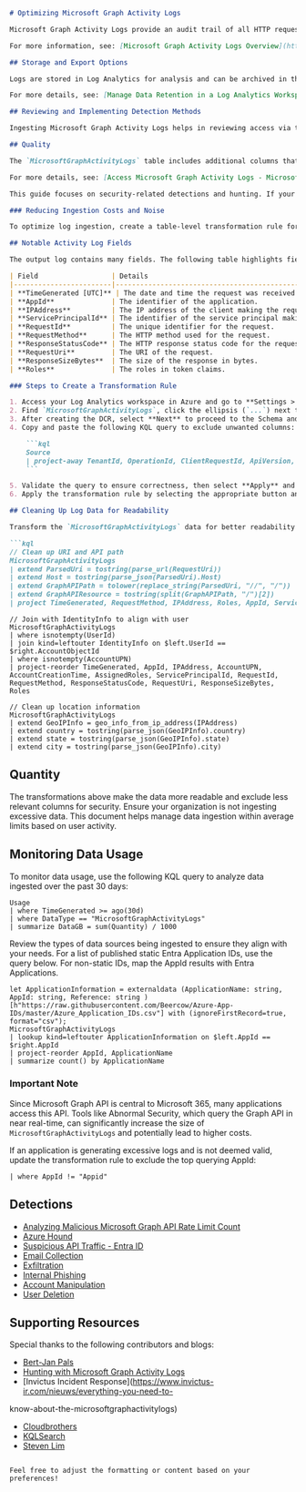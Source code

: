 ```markdown
# Optimizing Microsoft Graph Activity Logs

Microsoft Graph Activity Logs provide an audit trail of all HTTP requests received and processed by the Microsoft Graph service for a tenant. These logs are crucial for monitoring and analyzing activities within your Microsoft Graph environment. Tenant administrators can enable log collection and configure destinations using diagnostic settings in Azure Monitor. Logs include API requests from various sources, including business applications, API clients, SDKs, and Microsoft applications like Outlook, Microsoft Teams, or the Microsoft Entra admin center.

For more information, see: [Microsoft Graph Activity Logs Overview](https://learn.microsoft.com/en-us/graph/microsoft-graph-activity-logs-overview)

## Storage and Export Options

Logs are stored in Log Analytics for analysis and can be archived in the Log Analytics Workspace (LAW) for long-term storage. They can also be exported to Azure Storage for extended retention or streamed via Azure Event Hubs to external SIEM tools for alerting, analysis, or archival.

For more details, see: [Manage Data Retention in a Log Analytics Workspace - Azure Monitor](https://learn.microsoft.com/en-us/azure/azure-monitor/logs/data-retention-configure?tabs=portal-3%2Cportal-1%2Cportal-2)

## Reviewing and Implementing Detection Methods

Ingesting Microsoft Graph Activity Logs helps in reviewing access via the Graph API. When integrated with Azure Sentinel, organizations can implement detection methods. Regularly reviewing these logs is important to ensure the quality, quantity, and configuration of detections. This guide will walk you through these considerations and suggest best practices.

## Quality

The `MicrosoftGraphActivityLogs` table includes additional columns that may not be useful for security teams. As of now, Microsoft includes 24 columns in this table.

For more details, see: [Access Microsoft Graph Activity Logs - Microsoft Graph | Microsoft Learn](https://learn.microsoft.com/en-us/graph/microsoft-graph-activity-logs-overview#what-data-is-available-in-the-microsoft-graph-activity-logs)

This guide focuses on security-related detections and hunting. If your organization needs to retain all log items, consider configuring a separate pipeline to store less critical data in lower-cost storage.

### Reducing Ingestion Costs and Noise

To optimize log ingestion, create a table-level transformation rule for the `MicrosoftGraphActivityLogs` table. This reduces unnecessary data written to the table that may not be needed for security operations. Be sure to understand each column you are excluding as requirements may vary by environment.

## Notable Activity Log Fields

The output log contains many fields. The following table highlights fields relevant to threat investigations:

| Field                  | Details                                                      |
|------------------------|--------------------------------------------------------------|
| **TimeGenerated [UTC]** | The date and time the request was received.                |
| **AppId**              | The identifier of the application.                           |
| **IPAddress**          | The IP address of the client making the request.             |
| **ServicePrincipalId** | The identifier of the service principal making the request. |
| **RequestId**          | The unique identifier for the request.                       |
| **RequestMethod**      | The HTTP method used for the request.                        |
| **ResponseStatusCode** | The HTTP response status code for the request.              |
| **RequestUri**         | The URI of the request.                                     |
| **ResponseSizeBytes**  | The size of the response in bytes.                          |
| **Roles**              | The roles in token claims.                                  |

### Steps to Create a Transformation Rule

1. Access your Log Analytics workspace in Azure and go to **Settings > Tables**.
2. Find `MicrosoftGraphActivityLogs`, click the ellipsis (`...`) next to the table name, and select the option to create a collection rule (DCR). If no DCR exists, create one; note that there is a limit of 10 transformations per DCR.
3. After creating the DCR, select **Next** to proceed to the Schema and Transformation page. Review a sample of the data to determine what is valuable and what might be excluded. Click the option to enter the transformation rule.
4. Copy and paste the following KQL query to exclude unwanted columns:

    ```kql
    Source
    | project-away TenantId, OperationId, ClientRequestId, ApiVersion, AadTenantId, SignInActivityId, Wids
    ```

5. Validate the query to ensure correctness, then select **Apply** and **Next**.
6. Apply the transformation rule by selecting the appropriate button and allow 5-15 minutes for the rule to take effect.

## Cleaning Up Log Data for Readability

Transform the `MicrosoftGraphActivityLogs` data for better readability using the following KQL queries:

```kql
// Clean up URI and API path
MicrosoftGraphActivityLogs
| extend ParsedUri = tostring(parse_url(RequestUri))
| extend Host = tostring(parse_json(ParsedUri).Host)
| extend GraphAPIPath = tolower(replace_string(ParsedUri, "//", "/"))
| extend GraphAPIResource = tostring(split(GraphAPIPath, "/")[2])
| project TimeGenerated, RequestMethod, IPAddress, Roles, AppId, ServicePrincipalId, Host, GraphAPIResource
```

```kql
// Join with IdentityInfo to align with user
MicrosoftGraphActivityLogs
| where isnotempty(UserId)
| join kind=leftouter IdentityInfo on $left.UserId == $right.AccountObjectId
| where isnotempty(AccountUPN)
| project-reorder TimeGenerated, AppId, IPAddress, AccountUPN, AccountCreationTime, AssignedRoles, ServicePrincipalId, RequestId, RequestMethod, ResponseStatusCode, RequestUri, ResponseSizeBytes, Roles
```

```kql
// Clean up location information
MicrosoftGraphActivityLogs
| extend GeoIPInfo = geo_info_from_ip_address(IPAddress)
| extend country = tostring(parse_json(GeoIPInfo).country)
| extend state = tostring(parse_json(GeoIPInfo).state)
| extend city = tostring(parse_json(GeoIPInfo).city)
```

## Quantity

The transformations above make the data more readable and exclude less relevant columns for security. Ensure your organization is not ingesting excessive data. This document helps manage data ingestion within average limits based on user activity.

## Monitoring Data Usage

To monitor data usage, use the following KQL query to analyze data ingested over the past 30 days:

```kql
Usage
| where TimeGenerated >= ago(30d)
| where DataType == "MicrosoftGraphActivityLogs"
| summarize DataGB = sum(Quantity) / 1000
```

Review the types of data sources being ingested to ensure they align with your needs. For a list of published static Entra Application IDs, use the query below. For non-static IDs, map the AppId results with Entra Applications.

```kql
let ApplicationInformation = externaldata (ApplicationName: string, AppId: string, Reference: string ) [h"https://raw.githubusercontent.com/Beercow/Azure-App-IDs/master/Azure_Application_IDs.csv"] with (ignoreFirstRecord=true, format="csv");
MicrosoftGraphActivityLogs
| lookup kind=leftouter ApplicationInformation on $left.AppId == $right.AppId
| project-reorder AppId, ApplicationName
| summarize count() by ApplicationName
```

### Important Note

Since Microsoft Graph API is central to Microsoft 365, many applications access this API. Tools like Abnormal Security, which query the Graph API in near real-time, can significantly increase the size of `MicrosoftGraphActivityLogs` and potentially lead to higher costs.

If an application is generating excessive logs and is not deemed valid, update the transformation rule to exclude the top querying AppId:

```kql
| where AppId != "Appid"
```

## Detections

* [Analyzing Malicious Microsoft Graph API Rate Limit Count](https://github.com/SlimKQL/Hunting-Queries-Detection-Rules/blob/main/Sentinel/Analyzing%20Malicious%20Microsoft%20Graph%20API%20Rate%20Limit%20Count.kql)
* [Azure Hound](https://github.com/Bert-JanP/Hunting-Queries-Detection-Rules/blob/main/Graph%20API/AzureHound.md)
* [Suspicious API Traffic - Entra ID](https://github.com/SlimKQL/Hunting-Queries-Detection-Rules/blob/main/Sentinel/NEW%20Microsoft%20Graph%20API%20Identity%20Protection%20KQL%20Detection.kql)
* [Email Collection](https://github.com/MSJosh/documentation/blob/main/Sentinel/Graph%20API/Email%20collection.md)
* [Exfiltration](https://github.com/MSJosh/documentation/blob/main/Sentinel/Graph%20API/Exfiltration.md)
* [Internal Phishing](https://github.com/MSJosh/documentation/blob/main/Sentinel/Graph%20API/Internal%20phishing.md)
* [Account Manipulation](https://github.com/MSJosh/documentation/blob/main/Sentinel/Graph%20API/Privilege%20escalation.md)
* [User Deletion](https://github.com/MSJosh/documentation/blob/main/Sentinel/Graph%20API/User%20Delete.md)

## Supporting Resources

Special thanks to the following contributors and blogs:

* [Bert-Jan Pals](https://kqlquery.com/posts/graphactivitylogs/)
* [Hunting with Microsoft Graph Activity Logs](https://techcommunity.microsoft.com/t5/microsoft-security-experts-blog/hunting-with-microsoft-graph-activity-logs/ba-p/4234632)
* [Invictus Incident Response](https://www.invictus-ir.com/nieuws/everything-you-need-to-

know-about-the-microsoftgraphactivitylogs)
* [Cloudbrothers](https://www.cloudbrothers.info/detect-threats-microsoft-graph-logs-part-1/)
* [KQLSearch](https://www.kqlsearch.com/)
* [Steven Lim](https://www.linkedin.com/in/0x534c/)
```

Feel free to adjust the formatting or content based on your preferences!

